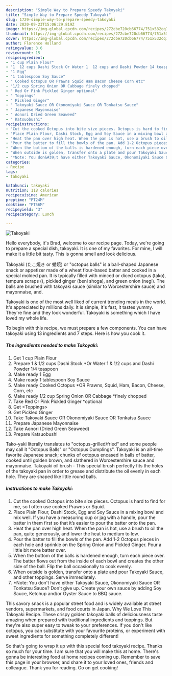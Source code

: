 ```yaml
---
description: "Simple Way to Prepare Speedy Takoyaki"
title: "Simple Way to Prepare Speedy Takoyaki"
slug: 1729-simple-way-to-prepare-speedy-takoyaki
date: 2020-09-23T15:06:29.819Z
image: https://img-global.cpcdn.com/recipes/272cbe720cb66774/751x532cq70/takoyaki-recipe-main-photo.jpg
thumbnail: https://img-global.cpcdn.com/recipes/272cbe720cb66774/751x532cq70/takoyaki-recipe-main-photo.jpg
cover: https://img-global.cpcdn.com/recipes/272cbe720cb66774/751x532cq70/takoyaki-recipe-main-photo.jpg
author: Florence Holland
ratingvalue: 3.6
reviewcount: 15
recipeingredient:
- "1 cup Plain Flour"
- "1  12 cups Dashi Stock Or Water 1  12 cups and Dashi Powder 14 teaspoon"
- "1 Egg"
- "1 tablespoon Soy Sauce"
- " Cooked Octopus OR Prawns Squid Ham Bacon Cheese Corn etc"
- "1/2 cup Spring Onion OR Cabbage finely chopped"
- " Red Or Pink Pickled Ginger optional"
- " Toppings"
- " Pickled Ginger"
- " Takoyaki Sauce OR Okonomiyaki Sauce OR Tonkatsu Sauce"
- " Japanese Mayonnaise"
- " Aonori Dried Green Seaweed"
- " Katsuobushi"
recipeinstructions:
- "Cut the cooked Octopus into bite size pieces. Octopus is hard to find for me, so I often use cooked Prawns or Squid."
- "Place Plain Flour, Dashi Stock, Egg and Soy Sauce in a mixing bowl and mix well. If you have a measuring cup or jag with a handle, pour the batter in them first so that it’s easier to pour the batter onto the pan."
- "Heat the pan over high heat. When the pan is hot, use a brush to oil the pan, quite generously, and lower the heat to medium to low."
- "Pour the batter to fill the bowls of the pan. Add 1-2 Octopus pieces in each hole and sprinkle on the Spring Onion and Pickled Ginger. Pour a little bit more batter over."
- "When the bottom of the balls is hardened enough, turn each piece over. The batter flows out from the inside of each bowl and creates the other side of the ball. Flip the ball occasionally to cook evenly."
- "When outside is golden, transfer onto a plate and pour Takoyaki Sauce, and other toppings. Serve immediately."
- "*Note: You don&#39;t have either Takoyaki Sauce, Okonomiyaki Sauce OR Tonkatsu Sauce? Don&#39;t give up. Create your own sauce by adding Soy Sauce, Ketchup and/or Oyster Sauce to BBQ sauce."
categories:
- Recipe
tags:
- takoyaki

katakunci: takoyaki 
nutrition: 118 calories
recipecuisine: American
preptime: "PT24M"
cooktime: "PT56M"
recipeyield: "3"
recipecategory: Lunch

---
```



![Takoyaki](https://img-global.cpcdn.com/recipes/272cbe720cb66774/751x532cq70/takoyaki-recipe-main-photo.jpg)

Hello everybody, it's Brad, welcome to our recipe page. Today, we're going to prepare a special dish, takoyaki. It is one of my favorites. For mine, I will make it a little bit tasty. This is gonna smell and look delicious.

Takoyaki (たこ焼き or 蛸焼) or &#34;octopus balls&#34; is a ball-shaped Japanese snack or appetizer made of a wheat flour-based batter and cooked in a special molded pan. It is typically filled with minced or diced octopus (tako), tempura scraps (), pickled ginger (beni shoga), and green onion (negi). The balls are brushed with takoyaki sauce (similar to Worcestershire sauce) and mayonnaise, and.

Takoyaki is one of the most well liked of current trending meals in the world. It's appreciated by millions daily. It is simple, it's fast, it tastes yummy. They're fine and they look wonderful. Takoyaki is something which I have loved my whole life.


To begin with this recipe, we must prepare a few components. You can have takoyaki using 13 ingredients and 7 steps. Here is how you cook it.

<!--inarticleads1-->

##### The ingredients needed to make Takoyaki:

1. Get 1 cup Plain Flour
1. Prepare 1 &amp; 1/2 cups Dashi Stock *Or Water 1 &amp; 1/2 cups and Dashi Powder 1/4 teaspoon
1. Make ready 1 Egg
1. Make ready 1 tablespoon Soy Sauce
1. Make ready  Cooked Octopus *OR Prawns, Squid, Ham, Bacon, Cheese, Corn, etc
1. Make ready 1/2 cup Spring Onion OR Cabbage *finely chopped
1. Take  Red Or Pink Pickled Ginger *optional
1. Get  &lt;Toppings&gt;
1. Get  Pickled Ginger
1. Take  Takoyaki Sauce OR Okonomiyaki Sauce OR Tonkatsu Sauce
1. Prepare  Japanese Mayonnaise
1. Take  Aonori (Dried Green Seaweed)
1. Prepare  Katsuobushi


Tako-yaki literally translates to &#34;octopus-grilled/fried&#34; and some people may call it &#34;Octopus Balls&#34; or &#34;Octopus Dumplings&#34;. Takoyaki is an all-time favorite Japanese snack; chunks of octopus encased in balls of batter, cooked until golden brown, and slathered in Worcestershire sauce and mayonnaise. Takoyaki oil brush - This special brush perfectly fits the holes of the takoyaki pan in order to grease and distribute the oil evenly in each hole. They are shaped like little round balls. 

<!--inarticleads2-->

##### Instructions to make Takoyaki:

1. Cut the cooked Octopus into bite size pieces. Octopus is hard to find for me, so I often use cooked Prawns or Squid.
1. Place Plain Flour, Dashi Stock, Egg and Soy Sauce in a mixing bowl and mix well. If you have a measuring cup or jag with a handle, pour the batter in them first so that it’s easier to pour the batter onto the pan.
1. Heat the pan over high heat. When the pan is hot, use a brush to oil the pan, quite generously, and lower the heat to medium to low.
1. Pour the batter to fill the bowls of the pan. Add 1-2 Octopus pieces in each hole and sprinkle on the Spring Onion and Pickled Ginger. Pour a little bit more batter over.
1. When the bottom of the balls is hardened enough, turn each piece over. The batter flows out from the inside of each bowl and creates the other side of the ball. Flip the ball occasionally to cook evenly.
1. When outside is golden, transfer onto a plate and pour Takoyaki Sauce, and other toppings. Serve immediately.
1. *Note: You don&#39;t have either Takoyaki Sauce, Okonomiyaki Sauce OR Tonkatsu Sauce? Don&#39;t give up. Create your own sauce by adding Soy Sauce, Ketchup and/or Oyster Sauce to BBQ sauce.


This savory snack is a popular street food and is widely available at street vendors, supermarkets, and food courts in Japan. Why We Love This Takoyaki Recipe. These crispy golden takoyaki balls of deliciousness taste amazing when prepared with traditional ingredients and toppings. But they&#39;re also super easy to tweak to your preferences. If you don&#39;t like octopus, you can substitute with your favourite proteins, or experiment with sweet ingredients for something completely different! 

So that's going to wrap it up with this special food takoyaki recipe. Thanks so much for your time. I am sure that you will make this at home. There's gonna be interesting food at home recipes coming up. Remember to save this page in your browser, and share it to your loved ones, friends and colleague. Thank you for reading. Go on get cooking!
